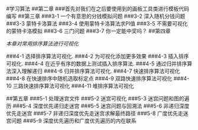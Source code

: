 #学习算法
##第二章
###首先对我们在之后要使用到的画板工具类进行模板代码编写
##第三章
###3-1 一个有意思的分钱模拟问题
###3-2 深入随机分钱问题
###3-3 蒙特卡洛算法
###3-4 使用蒙特卡洛算法求PI值
###3-5 不需要可视化的蒙特卡洛模拟
###3-6 三门问题
###3-7 你一定能中奖吗？ 
##第四章

_本章对常用排序算法进行可视化_

###4-1 选择排序算法可视化.
###4-2 为可视化添加更多效果
###4-3 插入排序可视化.
###4-4 在近乎有序的数据上测试插入排序算法.
###4-5 通过归并排序算法深入理解递归
###4-6 归并排序算法可视化.
###4-7 快速排序算法可视化
###4-8 在快速排序中随机选取标定点
###4-9 双路快速排序算法可视化
###4-10 三路快速排序算法可视化
###4-11 堆排序算法可视化

##第五章
###5-1 处理迷宫文件
###5-2 迷宫可视化
###5-3 迷宫问题和图的遍历
###5-4 深度优先递归走迷宫
###5-5 迷宫问题与回溯法
###5-6 非递归深度优先走迷宫
###5-7  非递归深度优先走迷宫求解最终路径
###5-8 广度优先走迷宫问题
###5-9 深度优先遍历和广度优先遍历的内在联系